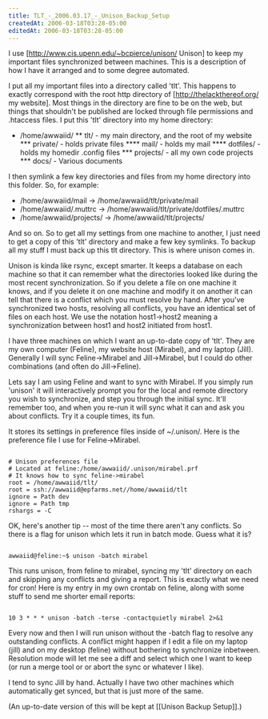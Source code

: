 ```yaml
---
title: TLT_-_2006.03.17_-_Unison_Backup_Setup
createdAt: 2006-03-18T03:28-05:00
editedAt: 2006-03-18T03:28-05:00
---
```


I use [http://www.cis.upenn.edu/~bcpierce/unison/ Unison] to keep my important files synchronized between machines. This is a description of how I have it arranged and to some degree automated.

I put all my important files into a directory called 'tlt'. This happens to exactly correspond with the root http directory of [http://thelackthereof.org/ my website]. Most things in the directory are fine to be on the web, but things that shouldn't be published are locked through file permissions and .htaccess files. I put this 'tlt' directory into my home directory:

* /home/awwaiid/
** tlt/ - my main directory, and the root of my website
*** private/ - holds private files
**** mail/ - holds my mail
**** dotfiles/ - holds my homedir .config files
*** projects/ - all my own code projects
*** docs/ - Various documents

I then symlink a few key directories and files from my home directory into this folder. So, for example:

* /home/awwaiid/mail -> /home/awwaiid/tlt/private/mail
* /home/awwaiid/.muttrc -> /home/awwaiid/tlt/private/dotfiles/.muttrc
* /home/awwaiid/projects/ -> /home/awwaiid/tlt/projects/

And so on. So to get all my settings from one machine to another, I just need to get a copy of this 'tlt' directory and make a few key symlinks. To backup all my stuff I must back up this tlt directory. This is where unison comes in.

Unison is kinda like rsync, except smarter. It keeps a database on each machine so that it can remember what the directories looked like during the most recent synchronization. So if you delete a file on one machine it knows, and if you delete it on one machine and modify it on another it can tell that there is a conflict which you must resolve by hand. After you've synchronized two hosts, resolving all conflicts, you have an identical set of files on each host. We use the notation host1->host2 meaning a synchronization between host1 and host2 initiated from host1.

I have three machines on which I want an up-to-date copy of 'tlt'. They are my own computer (Feline), my website host (Mirabel), and my laptop (Jill). Generally I will sync Feline->Mirabel and Jill->Mirabel, but I could do other combinations (and often do Jill->Feline).

Lets say I am using Feline and want to sync with Mirabel. If you simply run 'unison' it will interactively prompt you for the local and remote directory you wish to synchronize, and step you through the initial sync. It'll remember too, and when you re-run it will sync what it can and ask you about conflicts. Try it a couple times, its fun.

It stores its settings in preference files inside of ~/.unison/. Here is the preference file I use for Feline->Mirabel.

<code>
# Unison preferences file
# Located at feline:/home/awwaiid/.unison/mirabel.prf
# It knows how to sync feline->mirabel
root = /home/awwaiid/tlt/
root = ssh://awwaiid@epfarms.net//home/awwaiid/tlt
ignore = Path dev
ignore = Path tmp
rshargs = -C
</code>

OK, here's another tip -- most of the time there aren't any conflicts. So there is a flag for unison which lets it run in batch mode. Guess what it is?

<code>
awwaiid@feline:~$ unison -batch mirabel
</code>

This runs unison, from feline to mirabel, syncing my 'tlt' directory on each and skipping any conflicts and giving a report. This is exactly what we need for cron! Here is my entry in my own crontab on feline, along with some stuff to send me shorter email reports:

<code>
10 3 * * * unison -batch -terse -contactquietly mirabel 2>&1
</code>

Every now and then I will run unison without the -batch flag to resolve any outstanding conflicts. A conflict might happen if I edit a file on my laptop (jill) and on my desktop (feline) without bothering to synchronize inbetween. Resolution mode will let me see a diff and select which one I want to keep (or run a merge tool or or abort the sync or whatever I like).

I tend to sync Jill by hand. Actually I have two other machines which automatically get synced, but that is just more of the same.

(An up-to-date version of this will be kept at [[Unison Backup Setup]].)

